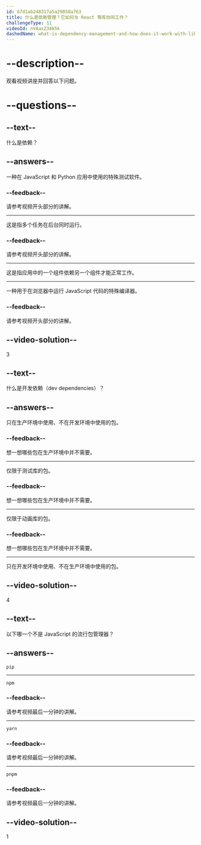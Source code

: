 ```yaml
---
id: 67d1ab248317a5a29058a763
title: 什么是依赖管理？它如何与 React 等库协同工作？
challengeType: 11
videoId: nVAaxZ34khk
dashedName: what-is-dependency-management-and-how-does-it-work-with-libraries-like-react
---
```


# --description--

观看视频讲座并回答以下问题。

# --questions--

## --text--

什么是依赖？

## --answers--

一种在 JavaScript 和 Python 应用中使用的特殊测试软件。

### --feedback--

请参考视频开头部分的讲解。

---

这是指多个任务在后台同时运行。

### --feedback--

请参考视频开头部分的讲解。

---

这是指应用中的一个组件依赖另一个组件才能正常工作。

---

一种用于在浏览器中运行 JavaScript 代码的特殊编译器。

### --feedback--

请参考视频开头部分的讲解。

## --video-solution--

3

## --text--

什么是开发依赖（dev dependencies）？

## --answers--

只在生产环境中使用、不在开发环境中使用的包。

### --feedback--

想一想哪些包在生产环境中并不需要。

---

仅限于测试库的包。

### --feedback--

想一想哪些包在生产环境中并不需要。

---

仅限于动画库的包。

### --feedback--

想一想哪些包在生产环境中并不需要。

---

只在开发环境中使用、不在生产环境中使用的包。

## --video-solution--

4

## --text--

以下哪一个不是 JavaScript 的流行包管理器？

## --answers--

`pip`

---

`npm`

### --feedback--

请参考视频最后一分钟的讲解。

---

`yarn`

### --feedback--

请参考视频最后一分钟的讲解。

---

`pnpm`

### --feedback--

请参考视频最后一分钟的讲解。

## --video-solution--

1

